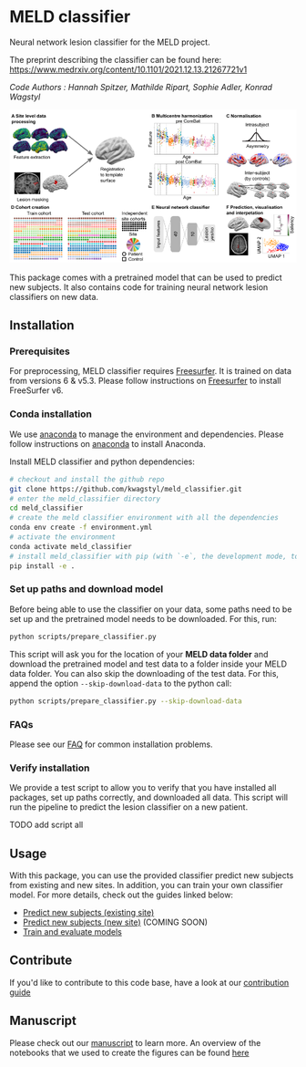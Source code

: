 # MELD classifier
Neural network lesion classifier for the MELD project.

The preprint describing the classifier can be found here:
https://www.medrxiv.org/content/10.1101/2021.12.13.21267721v1

*Code Authors : Hannah Spitzer, Mathilde Ripart, Sophie Adler, Konrad Wagstyl*

![overview](overview.png)

This package comes with a pretrained model that can be used to predict new subjects. It also contains code for training neural network lesion classifiers on new data.

                               
## Installation

### Prerequisites
For preprocessing, MELD classifier requires [Freesurfer](https://surfer.nmr.mgh.harvard.edu/fswiki/DownloadAndInstall). It is trained on data from versions 6 & v5.3. Please follow instructions on [Freesurfer](https://surfer.nmr.mgh.harvard.edu/fswiki/DownloadAndInstall) to install FreeSurfer v6.

### Conda installation
We use [anaconda](https://docs.anaconda.com/anaconda/install/mac-os/) to manage the environment and dependencies. Please follow instructions on [anaconda](https://docs.anaconda.com/anaconda/install/mac-os/) to install Anaconda.

Install MELD classifier and python dependencies:
```bash
# checkout and install the github repo 
git clone https://github.com/kwagstyl/meld_classifier.git
# enter the meld_classifier directory
cd meld_classifier
# create the meld classifier environment with all the dependencies 
conda env create -f environment.yml
# activate the environment
conda activate meld_classifier
# install meld_classifier with pip (with `-e`, the development mode, to allow changes in the code to be immediately visible in the installation)
pip install -e .
```

### Set up paths and download model
Before being able to use the classifier on your data, some paths need to be set up and the pretrained model needs to be downloaded. For this, run:
```bash
python scripts/prepare_classifier.py
```

This script will ask you for the location of your **MELD data folder** and download the pretrained model and test data to a folder inside your MELD data folder. You can also skip the downloading of the test data. For this, append the option `--skip-download-data` to the python call:
```bash
python scripts/prepare_classifier.py --skip-download-data
```

### FAQs
Please see our [FAQ](USAGE.md#FAQs.md) for common installation problems.

### Verify installation
We provide a test script to allow you to verify that you have installed all packages, set up paths correctly, and downloaded all data. This script will run the pipeline to predict the lesion classifier on a new patient.

TODO add script all 

## Usage
With this package, you can use the provided classifier predict new subjects from existing and new sites. In addition, you can train your own classifier model.
For more details, check out the guides linked below:
- [Predict new subjects (existing site)](USAGE.md#predict-lesion-on-a-new-patient)
- [Predict new subjects (new site)](USAGE.md#predict-lesion-on-a-patient-from-a-new-site) (COMING SOON)
- [Train and evaluate models](USAGE.md#training-and-evaluating-models)

## Contribute
If you'd like to contribute to this code base, have a look at our [contribution guide](DEVELOP.md)

## Manuscript
Please check out our [manuscript](TODO) to learn more. 
An overview of the notebooks that we used to create the figures can be found [here](figure_notebooks.md)
